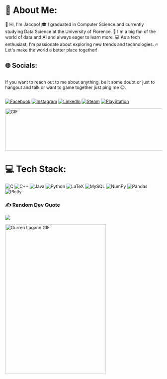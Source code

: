 # 💫 About Me:
👋 Hi, I'm Jacopo! 🎓 I graduated in Computer Science and currently studying Data Science at the University of Florence. 🤖 I'm a big fan of the world of data and AI and always eager to learn more. 💻 As a tech enthusiast, I'm passionate about exploring new trends and technologies. 🔥 Let's make the world a better place together!



## 🌐 Socials:
<div style="display: flex; align-items: center;">
    
If you want to reach out to me about anything, be it some doubt or just to hangout and talk or want to game together just ping me 😉.

</div>

[![Facebook](https://img.shields.io/badge/Facebook-%231877F2.svg?logo=Facebook&logoColor=white)](https://facebook.com/manetti.jacopo)
[![Instagram](https://img.shields.io/badge/Instagram-%23E4405F.svg?logo=Instagram&logoColor=white)](https://instagram.com/jacopo_manetti)
[![LinkedIn](https://img.shields.io/badge/LinkedIn-%230077B5.svg?logo=linkedin&logoColor=white)](https://linkedin.com/in/jacopomanetti)
[![Steam](https://img.shields.io/badge/Steam-000000?style=flat&logo=steam&logoColor=white)](https://steamcommunity.com/id/TUO_ID)
[![PlayStation](https://img.shields.io/badge/PlayStation-003791?style=flat&logo=playstation&logoColor=white)](https://profile.playstation.com/TUO_ID)

<img src="https://media.giphy.com/media/Kk4lOcFS9DvRLPG3Je/giphy.gif" width="2400" height="135" alt="GIF" />


# 💻 Tech Stack:
![C](https://img.shields.io/badge/c-%2300599C.svg?style=flat&logo=c&logoColor=white) ![C++](https://img.shields.io/badge/c++-%2300599C.svg?style=flat&logo=c%2B%2B&logoColor=white) ![Java](https://img.shields.io/badge/java-%23ED8B00.svg?style=flat&logo=java&logoColor=white) ![Python](https://img.shields.io/badge/python-3670A0?style=flat&logo=python&logoColor=ffdd54) ![LaTeX](https://img.shields.io/badge/latex-%23008080.svg?style=flat&logo=latex&logoColor=white) ![MySQL](https://img.shields.io/badge/mysql-%2300f.svg?style=flat&logo=mysql&logoColor=white) ![NumPy](https://img.shields.io/badge/numpy-%23013243.svg?style=flat&logo=numpy&logoColor=white) ![Pandas](https://img.shields.io/badge/pandas-%23150458.svg?style=flat&logo=pandas&logoColor=white) ![Plotly](https://img.shields.io/badge/Plotly-%233F4F75.svg?style=flat&logo=plotly&logoColor=white)


### ✍️ Random Dev Quote
![](https://quotes-github-readme.vercel.app/api?type=horizontal&theme=radical)

<img src="https://media.giphy.com/media/12q7JyfK1UolW0/giphy.gif" alt="Gurren Lagann GIF" width="324" height="480"/>



